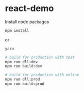 react-demo
================================

Install node packages

```bash
npm install
```
or

```bash
yarn
```

``` bash
# build for production with test
npm run dll:dev
npm run build:dev

# build for production with online
npm run dll:prod
npm run build:prod
```


